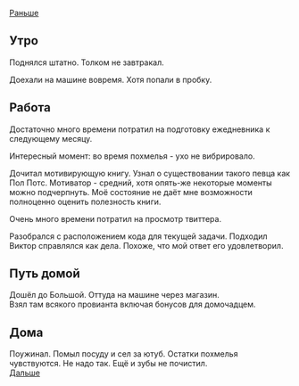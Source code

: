 [Раньше](2020.06.28.md)  
## Утро
Поднялся штатно. Толком не завтракал.

Доехали на машине вовремя. Хотя попали в пробку.
## Работа
Достаточно много времени потратил на подготовку ежедневника к следующему месяцу.

Интересный момент: во время похмелья - ухо не вибрировало.

Дочитал мотивирующую книгу. Узнал о существовании такого певца как Пол Потс. Мотиватор - средний, хотя опять-же некоторые моменты можно подчерпнуть. Моё состояние не даёт мне возможности полноценно оценить полезность книги.

Очень много времени потратил на просмотр твиттера.

Разобрался с расположением кода для текущей задачи.
Подходил Виктор справлялся как дела. Похоже, что мой ответ его удовлетворил.
## Путь домой
Дошёл до Большой. Оттуда на машине через магазин.  
Взял там всякого провианта включая бонусов для домочадцем.
## Дома
Поужинал. Помыл посуду и сел за ютуб.
Остатки похмелья чувствуются. Не надо так. Ещё и зубы не почистил.  
[Дальше](2020.06.30.md)